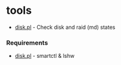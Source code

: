 # tools

* [disk.pl](disk.pl) - Check disk and raid (md) states

### Requirements 

* [disk.pl](disk.pl) - smartctl & lshw
